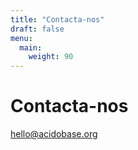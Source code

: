 ```yaml
---
title: "Contacta-nos"
draft: false
menu:
  main:
    weight: 90
---
```


# Contacta-nos


[hello@acidobase.org](mailto:hello@acidobase.org)
